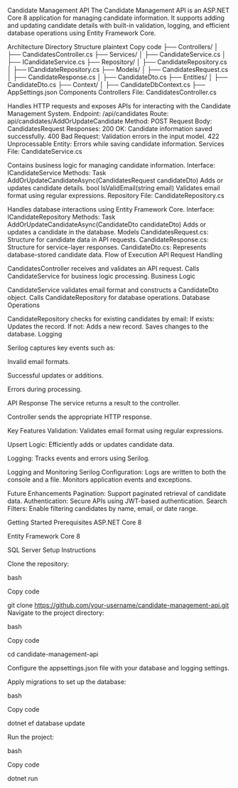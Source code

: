 Candidate Management API
The Candidate Management API is an ASP.NET Core 8 application for managing candidate information. It supports adding and updating candidate details with built-in validation, logging, and efficient database operations using Entity Framework Core.

Architecture
Directory Structure
plaintext
Copy code
├── Controllers/
│   ├── CandidatesController.cs
├── Services/
│   ├── CandidateService.cs
│   ├── ICandidateService.cs
├── Repository/
│   ├── CandidateRepository.cs
│   ├── ICandidateRepository.cs
├── Models/
│   ├── CandidatesRequest.cs
│   ├── CandidateResponse.cs
│   ├── CandidateDto.cs
├── Entities/
│   ├── CandidateDto.cs
├── Context/
│   ├── CandidateDbContext.cs
├── AppSettings.json
Components
Controllers
File: CandidatesController.cs

Handles HTTP requests and exposes APIs for interacting with the Candidate Management System.
Endpoint: /api/candidates
Route: api/candidates/AddOrUpdateCandidate
Method: POST
Request Body: CandidatesRequest
Responses:
200 OK: Candidate information saved successfully.
400 Bad Request: Validation errors in the input model.
422 Unprocessable Entity: Errors while saving candidate information.
Services
File: CandidateService.cs

Contains business logic for managing candidate information.
Interface: ICandidateService
Methods:
Task<Result> AddOrUpdateCandidateAsync(CandidatesRequest candidateDto)
Adds or updates candidate details.
bool IsValidEmail(string email)
Validates email format using regular expressions.
Repository
File: CandidateRepository.cs

Handles database interactions using Entity Framework Core.
Interface: ICandidateRepository
Methods:
Task AddOrUpdateCandidateAsync(CandidateDto candidateDto)
Adds or updates a candidate in the database.
Models
CandidatesRequest.cs: Structure for candidate data in API requests.
CandidateResponse.cs: Structure for service-layer responses.
CandidateDto.cs: Represents database-stored candidate data.
Flow of Execution
API Request Handling

CandidatesController receives and validates an API request.
Calls CandidateService for business logic processing.
Business Logic

CandidateService validates email format and constructs a CandidateDto object.
Calls CandidateRepository for database operations.
Database Operations

CandidateRepository checks for existing candidates by email:
If exists: Updates the record.
If not: Adds a new record.
Saves changes to the database.
Logging

Serilog captures key events such as:

Invalid email formats.

Successful updates or additions.

Errors during processing.

API Response
The service returns a result to the controller.

Controller sends the appropriate HTTP response.

Key Features
Validation: Validates email format using regular expressions.

Upsert Logic: Efficiently adds or updates candidate data.

Logging: Tracks events and errors using Serilog.

Logging and Monitoring
Serilog Configuration:
Logs are written to both the console and a file.
Monitors application events and exceptions.

Future Enhancements
Pagination: Support paginated retrieval of candidate data.
Authentication: Secure APIs using JWT-based authentication.
Search Filters: Enable filtering candidates by name, email, or date range.

Getting Started
Prerequisites
ASP.NET Core 8

Entity Framework Core 8

SQL Server
Setup Instructions

Clone the repository:

bash

Copy code

git clone https://github.com/your-username/candidate-management-api.git
Navigate to the project directory:

bash

Copy code

cd candidate-management-api

Configure the appsettings.json file with your database and logging settings.

Apply migrations to set up the database:

bash

Copy code

dotnet ef database update

Run the project:

bash

Copy code

dotnet run
